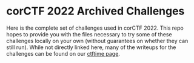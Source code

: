 # corCTF 2022 Archived Challenges

Here is the complete set of challenges used in corCTF 2022. This repo hopes to provide you with the files necessary to try some of these challenges locally on your own (without guarantees on whether they can still run). While not directly linked here, many of the writeups for the challenges can be found on our [ctftime page](https://ctftime.org/event/1656/tasks/).
